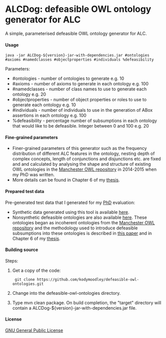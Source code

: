 # ALCDog: defeasible OWL ontology generator for ALC

A simple, parameterised defeasible OWL ontology generator for ALC.

#### Usage

```
java -jar ALCDog-${version}-jar-with-dependencies.jar #ontologies #axioms #namedclasses #objectproperties #individuals %defeasibility
```

Parameters:

+ #ontologies - number of ontologies to generate e.g. 10
+ #axioms - number of axioms to generate in each ontology e.g. 100
+ #namedclasses - number of class names to use to generate each ontology e.g. 20
+ #objectproperties - number of object properties or roles to use to generate each ontology e.g. 10
+ #individuals - number of individuals to use in the generation of ABox assertions in each ontology e.g. 100
+ %defeasibility - percentage number of subsumptions in each ontology that would like to be defeasible. Integer between 0 and 100 e.g. 20

#### Fine-grained parameters

+ Finer-grained parameters of this generator such as the frequency distribution of different ALC features in the ontology, nesting depth of complex concepts, length of conjunctions and disjunctions etc. are fixed and and calculated by analysing the shape and structure of existing OWL ontologies in the [Manchester OWL repository](http://mowlrepo.cs.manchester.ac.uk/) in 2014-2015 when my PhD was written.
+ More details can be found in Chapter 6 of my [thesis](https://drive.google.com/file/d/0B35nGJosYOkGMGRJMGZhREJ5U0U/view).

#### Prepared test data

Pre-generated test data that I generated for my [PhD](https://drive.google.com/file/d/0B35nGJosYOkGMGRJMGZhREJ5U0U/view) evaluation:

+ Synthetic data generated using this tool is available [here](https://drive.google.com/open?id=0B35nGJosYOkGZlhvZURwV2pDZUE). 
+ Nonsynthetic defeasible ontologies are also available [here](https://drive.google.com/open?id=0B35nGJosYOkGcFNoRFptS3RScGM). These ontologies began as incoherent ontologies from the [Manchester OWL repository](http://mowlrepo.cs.manchester.ac.uk/) and the methodology used to introduce defeasible subsumptions into these ontologies is described in [this paper](http://iswc2015.semanticweb.org/sites/iswc2015.semanticweb.org/files/93670351.pdf) and in Chapter 6 of my [thesis](https://drive.google.com/file/d/0B35nGJosYOkGMGRJMGZhREJ5U0U/view).

#### Building source

Steps:

1. Get a copy of the code:

        git clone https://github.com/kodymoodley/defeasible-owl-ontologies.git
    
2. Change into the defeasible-owl-ontologies directory.

3. Type mvn clean package. On build completion, the "target" directory will contain a ALCDog-${version}-jar-with-dependencies.jar file.

#### License

[GNU General Public License](https://www.gnu.org/licenses/gpl-3.0.en.html)
